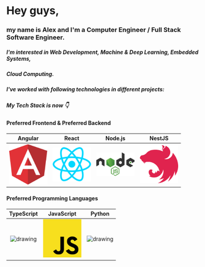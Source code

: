 # Hey guys,

### my name is Alex and I'm a Computer Engineer / Full Stack Software Engineer.
##### I'm interested in Web Development, Machine & Deep Learning, Embedded Systems,
##### Cloud Computing.

##### I've worked with following technologies in different projects:



##### My Tech Stack is now 👇

#### Preferred Frontend      &     Preferred Backend
Angular           |  React      | Node.js           | NestJS
:-------------------------:|:-------------------------:|:-------------------------:|:-------------------------:
<img src="https://github.com/nik-neg/nik-neg/blob//main/images/angular-icon.svg" alt="drawing" width="100"/> |  <img src="https://github.com/nik-neg/nik-neg/blob//main/images/react.svg" alt="drawing" width="100"/> | <img src="https://github.com/nik-neg/nik-neg/blob//main/images/nodejs.svg" alt="drawing" width="100"/> |  <img src="https://github.com/nik-neg/nik-neg/blob//main/images/nestjs.svg" alt="drawing" width="100"/>

#### Preferred Programming Languages
TypeScript        | JavaScript      | Python
:-------------------------:|:-------------------------:|:-------------------------:
<img src="https://github.com/nik-neg/nik-neg/blob/main/images/typescript-icon.svg)" alt="drawing" width="100"/> | <img src="https://github.com/nik-neg/nik-neg/blob/main/images/javascript.svg" alt="drawing" width="100"/> | <img src="https://github.com/nik-neg/nik-neg/blob/main/images/python.svg)" alt="drawing" width="100"/>

